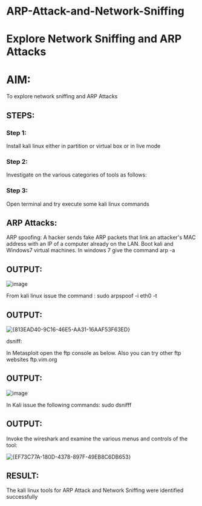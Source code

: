 # ARP-Attack-and-Network-Sniffing
# Explore Network Sniffing and ARP Attacks

# AIM:

To explore network sniffing and ARP Attacks

## STEPS:

### Step 1:

Install kali linux either in partition or virtual box or in live mode

### Step 2:

Investigate on the various categories of tools as follows:


### Step 3:
Open terminal and try execute some kali linux commands

## ARP Attacks:  
ARP spoofing: A hacker sends fake ARP packets that link an attacker's MAC address with an IP of a computer already on the LAN. 
Boot kali and Windows7 virtual machines.
In windows 7 give the command arp -a
## OUTPUT:
![image](https://github.com/user-attachments/assets/4965731d-5807-401e-9a05-2a2123b9e906)

From kali linux issue the command :
sudo arpspoof -i eth0 -t <target system> <gateway>
## OUTPUT:


![{813EAD40-9C16-46E5-AA31-16AAF53F63ED}](https://github.com/user-attachments/assets/96ceffe8-51d7-440b-ba73-07fb9b451140)



 dsniff:


In Metasploit open the ftp console as below. Also you can try other ftp websites ftp.vim.org


## OUTPUT:


![image](https://github.com/user-attachments/assets/cae623b8-5cea-46ea-8ce2-4ca2966806d1)




In Kali issue the following commands:
sudo dsnifff
## OUTPUT:





Invoke the wireshark and examine the various menus  and controls of the tool:

![{EF73C77A-180D-4378-897F-49EB8C6DB653}](https://github.com/user-attachments/assets/cc675d18-debe-42a3-8b3c-58fecac61d5f)

## RESULT:
The kali linux tools for ARP Attack and Network Sniffing were identified successfully
